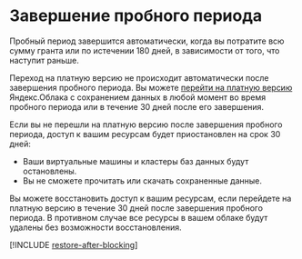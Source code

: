 # Завершение пробного периода 

Пробный период завершится автоматически, когда вы потратите всю сумму гранта или по истечении 180 дней, в зависимости от того, что наступит раньше.

Переход на платную версию не происходит автоматически после завершения пробного периода. Вы можете [перейти на платную версию](upgrade-to-paid.md) Яндекс.Облака с сохранением данных в любой момент во время пробного периода или в течение 30 дней после его завершения.

Если вы не перешли на платную версию после завершения пробного периода, доступ к вашим ресурсам будет приостановлен на срок 30 дней:
* Ваши виртуальные машины и кластеры баз данных будут остановлены.
* Вы не сможете прочитать или скачать сохраненные данные. 

Вы можете восстановить доступ к вашим ресурсам, если перейдете на платную версию в течение 30 дней после завершения пробного периода. В противном случае все ресурсы в вашем облаке будут удалены без возможности восстановления.

[!INCLUDE [restore-after-blocking](../../_includes/restore-after-blocking.md)]


